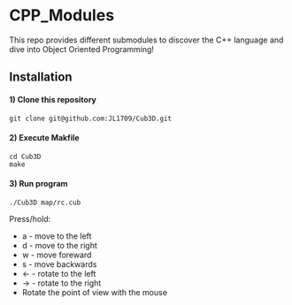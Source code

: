 # CPP_Modules
This repo provides different submodules to discover the C++ language and dive into Object Oriented Programming! 

## Installation

#### 1) Clone this repository 
```
git clone git@github.com:JL1709/Cub3D.git
```

#### 2) Execute Makfile
```
cd Cub3D
make
```

#### 3)  Run program
```
./Cub3D map/rc.cub
```
Press/hold:
- a - move to the left
- d - move to the right
- w - move foreward
- s - move backwards
- ← - rotate to the left
- → - rotate to the right
- Rotate the point of view with the mouse
